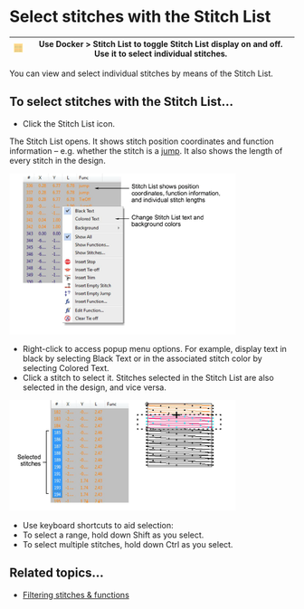 # Select stitches with the Stitch List

| ![StitchList.png](assets/StitchList.png) | Use Docker > Stitch List to toggle Stitch List display on and off. Use it to select individual stitches. |
| ---------------------------------------- | -------------------------------------------------------------------------------------------------------- |

You can view and select individual stitches by means of the Stitch List.

## To select stitches with the Stitch List...

- Click the Stitch List icon.

The Stitch List opens. It shows stitch position coordinates and function information – e.g. whether the stitch is a [jump](../../glossary/glossary). It also shows the length of every stitch in the design.

![functions00009.png](assets/functions00009.png)

- Right-click to access popup menu options. For example, display text in black by selecting Black Text or in the associated stitch color by selecting Colored Text.
- Click a stitch to select it. Stitches selected in the Stitch List are also selected in the design, and vice versa.

![functions00012.png](assets/functions00012.png)

- Use keyboard shortcuts to aid selection:
- To select a range, hold down Shift as you select.
- To select multiple stitches, hold down Ctrl as you select.

## Related topics...

- [Filtering stitches & functions](Filtering_stitches_functions)
